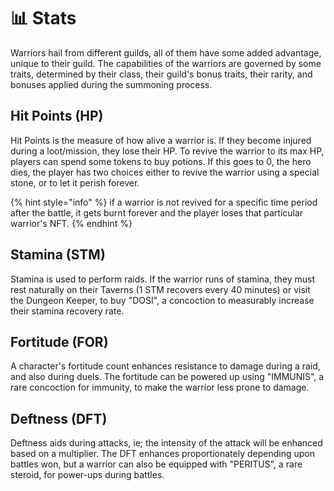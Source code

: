 # 📊 Stats

Warriors hail from different guilds, all of them have some added advantage, unique to their guild. The capabilities of the warriors are governed by some traits, determined by their class, their guild's bonus traits, their rarity, and bonuses applied during the summoning process.

## Hit Points (HP)

Hit Points is the measure of how alive a warrior is. If they become injured during a loot/mission, they lose their HP. To revive the warrior to its max HP, players can spend some tokens to buy potions. If this goes to 0, the hero dies, the player has two choices either to revive the warrior using a special stone, or to let it perish forever.

{% hint style="info" %}
if a warrior is not revived for a specific time period after the battle, it gets burnt forever and the player loses that particular warrior's NFT.
{% endhint %}

## Stamina (STM)

Stamina is used to perform raids. If the warrior runs of stamina, they must rest naturally on their Taverns (1 STM recovers every 40 minutes) or visit the Dungeon Keeper, to buy "DOSI", a concoction to measurably increase their stamina recovery rate.

## Fortitude (FOR)

A character's fortitude count enhances resistance to damage during a raid, and also during duels. The fortitude can be powered up using "IMMUNIS", a rare concoction for immunity, to make the warrior less prone to damage.

## Deftness (DFT)

Deftness aids during attacks, ie; the intensity of the attack will be enhanced based on a multiplier.    The DFT enhances proportionately depending upon battles won, but a warrior can also be equipped with "PERITUS", a rare steroid, for power-ups during battles.&#x20;





